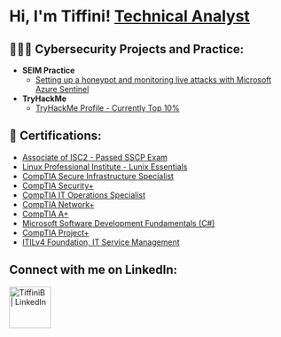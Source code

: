 <h1>Hi, I'm Tiffini!  <a href="https://www.linkedin.com/in/tiffinib/">Technical Analyst</a>

<h2> 👩🏾‍💻 Cybersecurity Projects and Practice:</h2>

- <b>SEIM Practice</b>
  - [Setting up a honeypot and monitoring live attacks with Microsoft Azure Sentinel](https://github.com/tiffiniffit/MSSIEMLab)
- <b>TryHackMe</b>
  - [TryHackMe Profile - Currently Top 10%](https://tryhackme.com/p/iniffit)

<h2> 📄 Certifications:</h2>

 <b></b>
  - [Associate of ISC2 - Passed SSCP Exam](https://www.credly.com/badges/686f95a9-fb0c-486c-8c21-ef93922d8567/public_url)
  - [Linux Professional Institute - Lunix Essentials](https://cs.lpi.org/caf/Xamman/certification/verify/LPI000572967/seclxcgdlx)
  - [CompTIA Secure Infrastructure Specialist](https://www.credly.com/badges/90d27750-6cd7-402b-8044-c38735603e57/public_url)
  - [CompTIA Security+](https://www.credly.com/badges/a62a1efe-a904-424f-9adc-183616f6ac71/public_url)
  - [CompTIA IT Operations Specialist](https://www.credly.com/badges/67fabda7-421f-42ee-99c6-60c61e31b316/public_url)
  - [CompTIA Network+](https://www.credly.com/badges/5e5ea4db-5d91-4df1-af8d-1d9b4d6f8f25/public_url)
  - [CompTIA A+](https://www.credly.com/badges/7b96a4c6-357c-48ab-af07-e29158a7c880/public_url)
  - [Microsoft Software Development Fundamentals (C#)](https://www.credly.com/badges/7a14e9bf-6410-4612-9eb8-327c3a6b83c6/public_url)
  - [CompTIA Project+](https://www.credly.com/badges/8a8cc928-69a4-4bb5-bd7e-0f29e21e42db/public_url)
  - [ITILv4 Foundation, IT Service Management](https://drive.google.com/file/d/1aSiCGyASrA6vPJ-4wxd7tH-vcpBrI_oa/view?usp=sharing)
 

<h2> Connect with me on LinkedIn:</h2>

[<img align="left" alt="TiffiniB | LinkedIn" width="75px" src="https://www.fpsa.org/wp-content/uploads/linkedin-logo-copy.png" />][linkedin]


[linkedin]: https://linkedin.com/in/tiffinib

<!--
**tiffiniffit/tiffininiffit** is a ✨ _special_ ✨ repository because its `README.md` (this file) appears on your GitHub profile.

Here are some ideas to get you started:

- 🔭 I’m currently working on ...
- 🌱 I’m currently learning ...
- 👯 I’m looking to collaborate on ...
- 🤔 I’m looking for help with ...
- 💬 Ask me about ...
- 📫 How to reach me: ...
- 😄 Pronouns: ...
- ⚡ Fun fact: ...
-->
